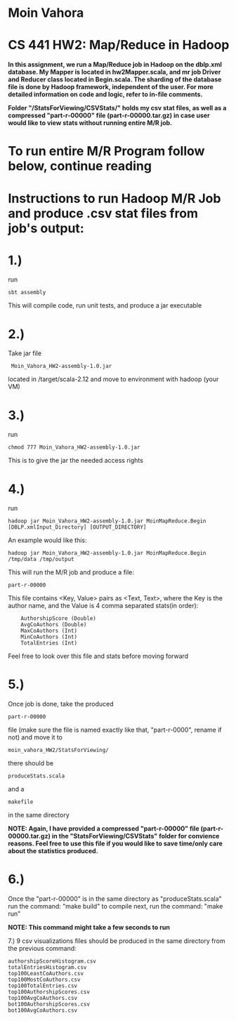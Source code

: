 # Moin Vahora
# CS 441 HW2: Map/Reduce in Hadoop

**In this assignment, we run a Map/Reduce job in Hadoop on the dblp.xml database. My Mapper is located in hw2Mapper.scala, and mr job Driver and Reducer class located in Begin.scala. The sharding of the database file is done by Hadoop framework, independent of the user. For more detailed information on code and logic, refer to in-file comments.**

**Folder "/StatsForViewing/CSVStats/" holds my csv stat files, as well as a compressed "part-r-00000" file (part-r-00000.tar.gz) in case user would like to view stats without running entire M/R job.**

# To run entire M/R Program follow below, continue reading

# Instructions to run Hadoop M/R Job and produce .csv stat files from job's output:

# 1.) 
run 

    sbt assembly

   This will compile code, run unit tests, and produce a jar executable

# 2.) 
Take jar file 

     Moin_Vahora_HW2-assembly-1.0.jar
 located in /target/scala-2.12
and move to environment with hadoop (your VM)

# 3.) 
run 
    
    chmod 777 Moin_Vahora_HW2-assembly-1.0.jar 
   This is to give the jar the needed access rights

# 4.) 
run 

    hadoop jar Moin_Vahora_HW2-assembly-1.0.jar MoinMapReduce.Begin [DBLP.xmlInput_Directory] [OUTPUT_DIRECTORY] 

  An example would like this:

    hadoop jar Moin_Vahora_HW2-assembly-1.0.jar MoinMapReduce.Begin /tmp/data /tmp/output

   This will run the M/R job and produce a file:

    part-r-00000 
This file contains <Key, Value> pairs
    as <Text, Text>, where the Key is the author name, and the Value is 4 comma separated stats(in order):

        AuthorshipScore (Double)
        AvgCoAuthors (Double)
        MaxCoAuthors (Int)
        MinCoAuthors (Int)
        TotalEntries (Int) 

   Feel free to look over this file and stats before moving forward
    
# 5.) 
Once job is done, take the produced 

    part-r-00000
 file (make sure the file is named exactly like that, "part-r-0000", rename if not) and move it to 

    moin_vahora_HW2/StatsForViewing/ 

there should be
    
    produceStats.scala 
and a 
    
    makefile
in the same directory 

   **NOTE: Again, I have provided a compressed 
"part-r-00000" file (part-r-00000.tar.gz) in the "StatsForViewing/CSVStats" folder for convience reasons. Feel free to use this file if you would like to save time/only care about the statistics produced.** 

# 6.) 
Once the "part-r-00000" is in the same directory as "produceStats.scala"
    run the command: "make build" to compile
    next, run the command: "make run" 

   **NOTE: This command might take a few seconds to run**

7.) 9 csv visualizations files should be produced in the same directory from the previous command:

    authorshipScoreHistogram.csv
    totalEntriesHistogram.csv
    top100LeastCoAuthors.csv
    top100MostCoAuthors.csv
    top100TotalEntries.csv
    top100AuthorshipScores.csv
    top100AvgCoAuthors.csv
    bot100AuthorshipScores.csv
    bot100AvgCoAuthors.csv
